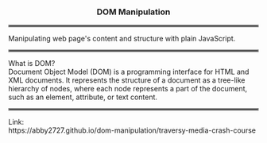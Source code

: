 ### <div align="center">DOM Manipulation</div>

<hr style="border:2px solid gray">
Manipulating web page's content and structure with plain JavaScript. <br>

<hr style="border:2px solid gray">
What is DOM? <br>
Document Object Model (DOM) is a programming interface for HTML and XML documents. It represents the structure of a document as a tree-like hierarchy of nodes, where each node represents a part of the document, such as an element, attribute, or text content. <br>

<hr style="border:2px solid gray">
Link: <br>
https://abby2727.github.io/dom-manipulation/traversy-media-crash-course
